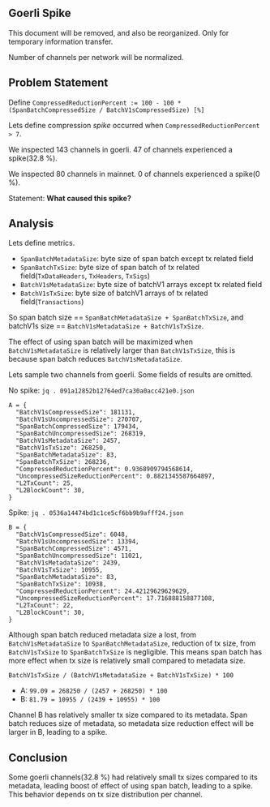## Goerli Spike

This document will be removed, and also be reorganized. Only for temporary information transfer.

Number of channels per network will be normalized.

## Problem Statement

Define `CompressedReductionPercent := 100 - 100 * (SpanBatchCompressedSize / BatchV1sCompressedSize) [%]`

Lets define compression _spike_ occurred when `CompressedReductionPercent > 7`.

We inspected 143 channels in goerli. 47 of channels experienced a spike(32.8 %).

We inspected 80 channels in mainnet. 0 of channels experienced a spike(0 %).

Statement: **What caused this spike?**

## Analysis

Lets define metrics.
- `SpanBatchMetadataSize`: byte size of span batch except tx related field
- `SpanBatchTxSize`: byte size of span batch of tx related field(`TxDataHeaders`, `TxHeaders`, `TxSigs`)
- `BatchV1sMetadataSize`: byte size of batchV1 arrays except tx related field
- `BatchV1sTxSize`: byte size of batchV1 arrays of tx related field(`Transactions`)

So span batch size == `SpanBatchMetadataSize + SpanBatchTxSize`, and batchV1s size == `BatchV1sMetadataSize + BatchV1sTxSize`.

The effect of using span batch will be maximized when `BatchV1sMetadataSize` is relatively larger than `BatchV1sTxSize`, this is because span batch reduces `BatchV1sMetadataSize`.

Lets sample two channels from goerli. Some fields of results are omitted.

No spike: `jq . 091a12852b12764ed7ca30a0acc421e0.json`
```
A = {
  "BatchV1sCompressedSize": 181131,
  "BatchV1sUncompressedSize": 270707,
  "SpanBatchCompressedSize": 179434,
  "SpanBatchUncompressedSize": 268319,
  "BatchV1sMetadataSize": 2457,
  "BatchV1sTxSize": 268250,
  "SpanBatchMetadataSize": 83,
  "SpanBatchTxSize": 268236,
  "CompressedReductionPercent": 0.9368909794568614,
  "UncompressedSizeReductionPercent": 0.8821345587664897,
  "L2TxCount": 25,
  "L2BlockCount": 30,
}
```

Spike: `jq . 0536a14474bd1c1ce5cf6bb9b9afff24.json`
```
B = {
  "BatchV1sCompressedSize": 6048,
  "BatchV1sUncompressedSize": 13394,
  "SpanBatchCompressedSize": 4571,
  "SpanBatchUncompressedSize": 11021,
  "BatchV1sMetadataSize": 2439,
  "BatchV1sTxSize": 10955,
  "SpanBatchMetadataSize": 83,
  "SpanBatchTxSize": 10938,
  "CompressedReductionPercent": 24.42129629629629,
  "UncompressedSizeReductionPercent": 17.716888158877108,
  "L2TxCount": 22,
  "L2BlockCount": 30,
}
```

Although span batch reduced metadata size a lost, from `BatchV1sMetadataSize` to `SpanBatchMetadataSize`, reduction of tx size, from `BatchV1sTxSize` to `SpanBatchTxSize` is negligible. This means span batch has more effect when tx size is relatively small compared to metadata size.

`BatchV1sTxSize / (BatchV1sMetadataSize + BatchV1sTxSize) * 100`
- A: `99.09 = 268250 / (2457 + 268250) * 100`
- B: `81.79 = 10955 / (2439 + 10955) * 100`

Channel B has relatively smaller tx size compared to its metadata. Span batch reduces size of metadata, so metadata size reduction effect will be larger in B, leading to a spike.

## Conclusion

Some goerli channels(32.8 %) had relatively small tx sizes compared to its metadata, leading boost of effect of using span batch, leading to a spike. This behavior depends on tx size distribution per channel.
